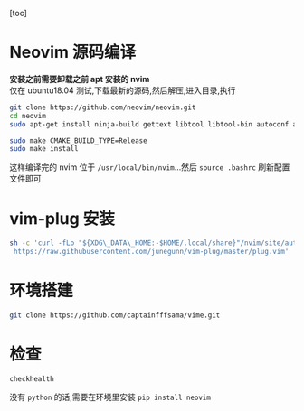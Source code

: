 [toc]  
# Neovim 源码编译
**安装之前需要卸载之前 apt 安装的 nvim**  
仅在 ubuntu18.04 测试,下载最新的源码,然后解压,进入目录,执行
```bash
git clone https://github.com/neovim/neovim.git
cd neovim
sudo apt-get install ninja-build gettext libtool libtool-bin autoconf automake cmake g++ pkg-config unzip

sudo make CMAKE_BUILD_TYPE=Release
sudo make install
```   

这样编译完的 nvim 位于 `/usr/local/bin/nvim`...然后 `source .bashrc` 刷新配置文件即可

# vim-plug 安装
```bash
sh -c 'curl -fLo "${XDG\_DATA\_HOME:-$HOME/.local/share}"/nvim/site/autoload/plug.vim --create-dirs \\
 https://raw.githubusercontent.com/junegunn/vim-plug/master/plug.vim'

```

# 环境搭建
```bash
git clone https://github.com/captainfffsama/vime.git
```

# 检查
```vim
checkhealth
```
没有 `python` 的话,需要在环境里安装 `pip install neovim`